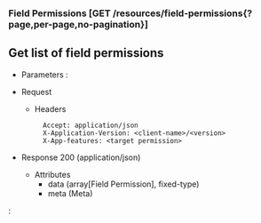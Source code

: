 ### Field Permissions [GET /resources/field-permissions{?page,per-page,no-pagination}]

## **Get list of field permissions**

+ Parameters
    :[](../pagination_parameters.md)

+ Request
    + Headers
    
            Accept: application/json
            X-Application-Version: <client-name>/<version>
            X-App-features: <target permission>

+ Response 200 (application/json)
    + Attributes
        + data (array[Field Permission], fixed-type)
        + meta (Meta)

:[](../error_responses.md)
